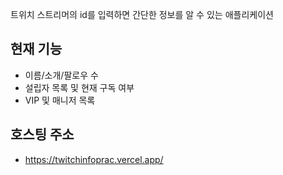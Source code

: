 트위치 스트리머의 id를 입력하면 간단한 정보를 알 수 있는 애플리케이션

<h2>현재 기능</h2>

 - 이름/소개/팔로우 수
 - 설립자 목록 및 현재 구독 여부
 - VIP 및 매니저 목록


<h2>호스팅 주소</h2>

 - https://twitchinfoprac.vercel.app/